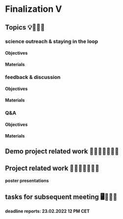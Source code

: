# Finalization V

## Topics 💡👨🏻‍🏫 

### science outreach & staying in the loop

#### Objectives

#### Materials

### feedback & discussion

#### Objectives

#### Materials

### Q&A 

#### Objectives

#### Materials

## Demo project related work 🥼🧑🏽‍💻🧑🏾‍💻  

## Project related work 🥼🧑🏿‍🔬👩🏻‍🔬

#### poster presentations

## tasks for subsequent meeting 🖥️✍🏽📖

**deadline reports: 23.02.2022 12 PM CET**